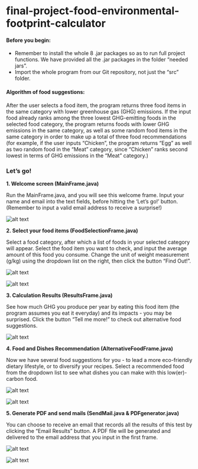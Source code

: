 # final-project-food-environmental-footprint-calculator

#### Before you begin:

* Remember to install the whole 8 .jar packages so as to run full project functions. We have provided all the .jar packages in the folder “needed jars”.
* Import the whole program from our Git repository, not just the “src” folder.

#### Algorithm of food suggestions:

After the user selects a food item, the program returns three food items in the same category with lower greenhouse gas (GHG) emissions. If the input food already ranks among the three lowest GHG-emitting foods in the selected food category, the program returns foods with lower GHG emissions in the same category, as well as some random food items in the same category in order to make up a total of three food recommendations (for example, if the user inputs “Chicken”, the program returns “Egg” as well as two random food in the “Meat” category, since “Chicken” ranks second lowest in terms of GHG emissions in the “Meat” category.)

### Let’s go! 

**1. Welcome screen (MainFrame.java)**

Run the MainFrame.java, and you will see this welcome frame. Input your name and email into the text fields, before hitting the ‘Let’s go!’ button. (Remember to input a valid email address to receive a surprise!)

![alt text](https://github.com/UPenn-CIT599/final-project-food-environmental-footprint-calculator/blob/master/src/images/frame1.png "Welcome frame")

**2. Select your food items (FoodSelectionFrame.java)**

Select a food category, after which a list of foods in your selected category will appear. Select the food item you want to check, and input the average amount of this food you consume. Change the unit of weight measurement (g/kg) using the dropdown list on the right, then click the button “Find Out!”.

![alt text](https://github.com/UPenn-CIT599/final-project-food-environmental-footprint-calculator/blob/master/src/images/frame2a.png "Food selection frame")

![alt text](https://github.com/UPenn-CIT599/final-project-food-environmental-footprint-calculator/blob/master/src/images/frame2b.png "Food selection frame")

**3. Calculation Results (ResultsFrame.java)**

See how much GHG you produce per year by eating this food item (the program assumes you eat it everyday) and its impacts - you may be surprised. Click the button “Tell me more!” to check out alternative food suggestions.

![alt text](https://github.com/UPenn-CIT599/final-project-food-environmental-footprint-calculator/blob/master/src/images/frame3.png "Results frame")

**4. Food and Dishes Recommendation (AlternativeFoodFrame.java)**

Now we have several food suggestions for you - to lead a more eco-friendly dietary lifestyle, or to diversify your recipes. Select a recommended food from the dropdown list to see what dishes you can make with this low(er)-carbon food. 

![alt text](https://github.com/UPenn-CIT599/final-project-food-environmental-footprint-calculator/blob/master/src/images/frame4a.png "Alternative food frame")

![alt text](https://github.com/UPenn-CIT599/final-project-food-environmental-footprint-calculator/blob/master/src/images/frame4b.png "Alternative food frame")

**5. Generate PDF and send mails (SendMail.java & PDFgenerator.java)**

You can choose to receive an email that records all the results of this test by clicking the “Email Results” button. A PDF file will be generated and delivered to the email address that you input in the first frame.

![alt text](https://github.com/UPenn-CIT599/final-project-food-environmental-footprint-calculator/blob/master/src/images/email.png "Email successful")

![alt text](https://github.com/UPenn-CIT599/final-project-food-environmental-footprint-calculator/blob/master/src/images/pdf.png "PDF report")
